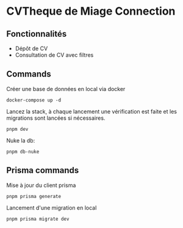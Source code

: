 # CVTheque de Miage Connection

## Fonctionnalités

- Dépôt de CV
- Consultation de CV avec filtres

## Commands

Créer une base de données en local via docker
```
docker-compose up -d
```

Lancez la stack, à chaque lancement une vérification est faite et les migrations sont lancées si nécessaires.
```
pnpm dev
```

Nuke la db:
```
pnpm db-nuke
```

## Prisma commands

Mise à jour du client prisma
```
pnpm prisma generate
```

Lancement d'une migration en local
```
pnpm prisma migrate dev
```



